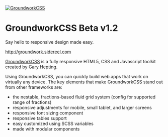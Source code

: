<a href="http://groundwork.sidereel.com" target="_blank">
  <img
  src="http://groundwork.sidereel.com/images/groundwork-logo_128x128.png"
  alt="GroundworkCSS">
</a>

GroundworkCSS Beta v1.2
=======================

Say hello to responsive design made easy.

http://groundwork.sidereel.com

[GroundworkCSS](http://groundwork.sidereel.com) is a fully responsive HTML5, CSS and Javascript toolkit
created by [Gary Hepting](http://twitter.com/ghepting).

Using GroundworkCSS, you can quickly build web apps that work on virtually
any device. The key elements that make GroundworkCSS stand out from other
frameworks are:

* the nestable, fractions-based fluid grid system (config for supported range of fractions)
* responsive adjustments for mobile, small tablet, and larger screens
* responsive font sizing component
* responsive tables support
* easy customized using SCSS variables
* made with modular components
